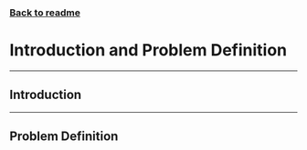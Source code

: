 ### [Back to readme](../README.md)

# Introduction and Problem Definition

---

## Introduction


--- 

## Problem Definition
